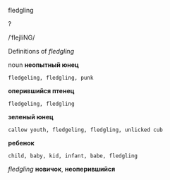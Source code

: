 fledgling

?

/ˈflejliNG/

Definitions of _fledgling_

noun
**неопытный юнец**

    fledgeling, fledgling, punk
**оперившийся птенец**

    fledgeling, fledgling
**зеленый юнец**

    callow youth, fledgeling, fledgling, unlicked cub
**ребенок**

    child, baby, kid, infant, babe, fledgling

_fledgling_
**новичок**, **неоперившийся**